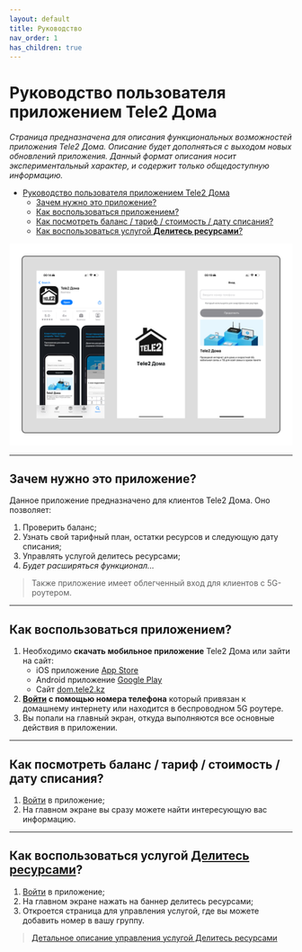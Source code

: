 ```yaml
---
layout: default
title: Руководство
nav_order: 1
has_children: true
---
```


# Руководство пользователя приложением Tele2 Дома

*Страница предназначена для описания функциональных возможностей приложения Tele2 Дома. Описание будет дополняться с выходом новых обновлений приложения. Данный формат описания носит экспериментальный характер, и содержит только общедоступную информацию.*

- [Руководство пользователя приложением Tele2 Дома](#руководство-пользователя-приложением-tele2-дома)
  - [Зачем нужно это приложение?](#зачем-нужно-это-приложение)
  - [Как воспользоваться приложением?](#как-воспользоваться-приложением)
  - [Как посмотреть баланс / тариф / стоимость / дату списания?](#как-посмотреть-баланс--тариф--стоимость--дату-списания)
  - [Как воспользоваться услугой **Делитесь ресурсами**?](#как-воспользоваться-услугой-делитесь-ресурсами)

![screenshot in app store](assets/images/new-banner.png)

---

## Зачем нужно это приложение?

Данное приложение предназначено для клиентов Tele2 Дома. Оно позволяет:

1. Проверить баланс;
2. Узнать свой тарифный план, остатки ресурсов и следующую дату списания;
3. Управлять услугой делитесь ресурсами;
4. *Будет расширяться функционал...*

> Также приложение имеет облегченный вход для клиентов с 5G-роутером.

---

## Как воспользоваться приложением?

1. Необходимо **скачать мобильное приложение** Tele2 Дома или зайти на сайт:
   - iOS приложение [App Store](https://apps.apple.com/kz/app/tele2-%D0%B4%D0%BE%D0%BC%D0%B0/id6504179578)
   - Android приложение [Google Play](https://play.google.com/store/apps/details?id=kz.tele2.fmc)
   - Сайт [dom.tele2.kz](https://dom.tele2.kz)
2. **[Войти](./auth.md) с помощью номера телефона** который привязан к домашнему интернету или находится в беспроводном 5G роутере.
3. Вы попали на главный экран, откуда выполняются все основные действия в приложении.

---

## Как посмотреть баланс / тариф / стоимость / дату списания?

1. [Войти](./auth.md) в приложение;
2. На главном экране вы сразу можете найти интересующую вас информацию.

---

## Как воспользоваться услугой **[Делитесь ресурсами](./share-resources.md)**?

1. [Войти](./auth.md) в приложение;
2. На главном экране нажать на баннер делитесь ресурсами;
3. Откроется страница для управления услугой, где вы можете добавить номер в вашу группу.

> [Детальное описание управления услугой Делитесь ресурсами](main-screen/share-resources.md)